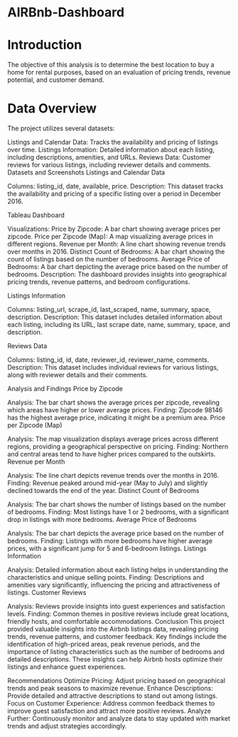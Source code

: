 # AIRBnb-Dashboard

# Introduction
The objective of this analysis is to determine the best location to buy a home for rental purposes, based on an evaluation of pricing trends, revenue potential, and customer demand.

# Data Overview
The project utilizes several datasets:

Listings and Calendar Data: Tracks the availability and pricing of listings over time.
Listings Information: Detailed information about each listing, including descriptions, amenities, and URLs.
Reviews Data: Customer reviews for various listings, including reviewer details and comments.
Datasets and Screenshots
Listings and Calendar Data

Columns: listing_id, date, available, price.
Description: This dataset tracks the availability and pricing of a specific listing over a period in December 2016.

Tableau Dashboard

Visualizations:
Price by Zipcode: A bar chart showing average prices per zipcode.
Price per Zipcode (Map): A map visualizing average prices in different regions.
Revenue per Month: A line chart showing revenue trends over months in 2016.
Distinct Count of Bedrooms: A bar chart showing the count of listings based on the number of bedrooms.
Average Price of Bedrooms: A bar chart depicting the average price based on the number of bedrooms.
Description: The dashboard provides insights into geographical pricing trends, revenue patterns, and bedroom configurations.

Listings Information

Columns: listing_url, scrape_id, last_scraped, name, summary, space, description.
Description: This dataset includes detailed information about each listing, including its URL, last scrape date, name, summary, space, and description.

Reviews Data

Columns: listing_id, id, date, reviewer_id, reviewer_name, comments.
Description: This dataset includes individual reviews for various listings, along with reviewer details and their comments.

Analysis and Findings
Price by Zipcode

Analysis: The bar chart shows the average prices per zipcode, revealing which areas have higher or lower average prices.
Finding: Zipcode 98146 has the highest average price, indicating it might be a premium area.
Price per Zipcode (Map)

Analysis: The map visualization displays average prices across different regions, providing a geographical perspective on pricing.
Finding: Northern and central areas tend to have higher prices compared to the outskirts.
Revenue per Month

Analysis: The line chart depicts revenue trends over the months in 2016.
Finding: Revenue peaked around mid-year (May to July) and slightly declined towards the end of the year.
Distinct Count of Bedrooms

Analysis: The bar chart shows the number of listings based on the number of bedrooms.
Finding: Most listings have 1 or 2 bedrooms, with a significant drop in listings with more bedrooms.
Average Price of Bedrooms

Analysis: The bar chart depicts the average price based on the number of bedrooms.
Finding: Listings with more bedrooms have higher average prices, with a significant jump for 5 and 6-bedroom listings.
Listings Information

Analysis: Detailed information about each listing helps in understanding the characteristics and unique selling points.
Finding: Descriptions and amenities vary significantly, influencing the pricing and attractiveness of listings.
Customer Reviews

Analysis: Reviews provide insights into guest experiences and satisfaction levels.
Finding: Common themes in positive reviews include great locations, friendly hosts, and comfortable accommodations.
Conclusion
This project provided valuable insights into the Airbnb listings data, revealing pricing trends, revenue patterns, and customer feedback. Key findings include the identification of high-priced areas, peak revenue periods, and the importance of listing characteristics such as the number of bedrooms and detailed descriptions. These insights can help Airbnb hosts optimize their listings and enhance guest experiences.

Recommendations
Optimize Pricing: Adjust pricing based on geographical trends and peak seasons to maximize revenue.
Enhance Descriptions: Provide detailed and attractive descriptions to stand out among listings.
Focus on Customer Experience: Address common feedback themes to improve guest satisfaction and attract more positive reviews.
Analyze Further: Continuously monitor and analyze data to stay updated with market trends and adjust strategies accordingly.
